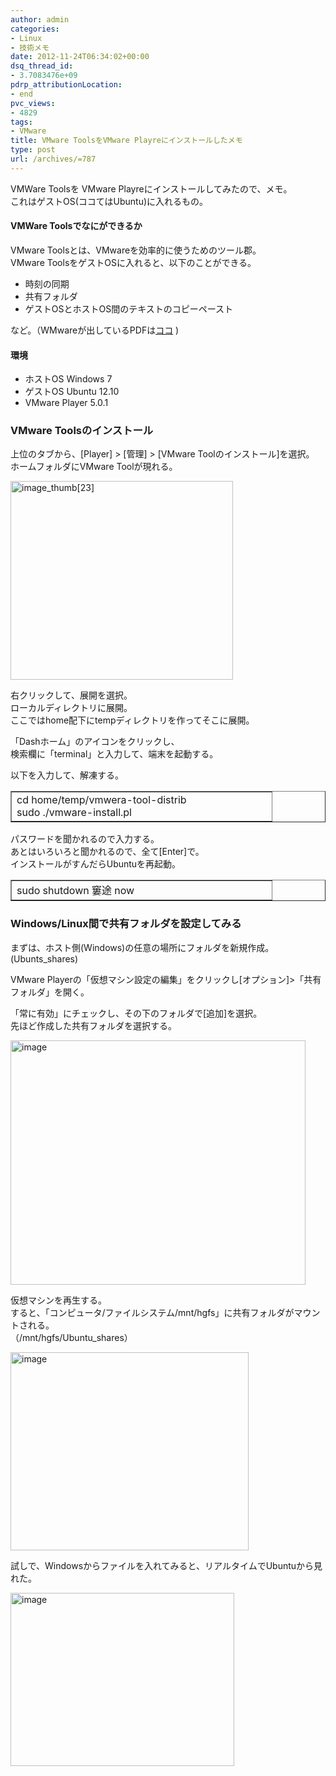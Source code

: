 ```yaml
---
author: admin
categories:
- Linux
- 技術メモ
date: 2012-11-24T06:34:02+00:00
dsq_thread_id:
- 3.7083476e+09
pdrp_attributionLocation:
- end
pvc_views:
- 4829
tags:
- VMware
title: VMware ToolsをVMware Playreにインストールしたメモ
type: post
url: /archives/=787
---
```


VMWare Toolsを VMware Playreにインストールしてみたので、メモ。   
これはゲストOS(ココてはUbuntu)に入れるもの。

#### VMWare Toolsでなにができるか

VMware Toolsとは、VMwareを効率的に使うためのツール郡。   
VMware ToolsをゲストOSに入れると、以下のことができる。

<ul class="checklist">
  <li>
    時刻の同期
  </li>
  <li>
    共有フォルダ
  </li>
  <li>
    ゲストOSとホストOS間のテキストのコピーペースト
  </li>
</ul>

など。（WMwareが出しているPDFは[ココ][1] )

#### 環境

  * ホストOS Windows 7 
  * ゲストOS Ubuntu 12.10 
  * VMware Player 5.0.1 

### VMware Toolsのインストール

上位のタブから、[Player] > [管理] > [VMware Toolのインストール]を選択。   
ホームフォルダにVMware Toolが現れる。 

[<img style="background-image: none; border-right-width: 0px; margin: 0px; padding-left: 0px; padding-right: 0px; display: inline; border-top-width: 0px; border-bottom-width: 0px; border-left-width: 0px; padding-top: 0px" title="image_thumb[23]" border="0" alt="image_thumb[23]" src="http://hmi-me.ciao.jp/wordpress/wp-content/uploads/image_thumb23_thumb.png" width="356" height="318" />][2]

右クリックして、展開を選択。   
ローカルディレクトリに展開。   
ここではhome配下にtempディレクトリを作ってそこに展開。

「Dashホーム」のアイコンをクリックし、   
検索欄に「terminal」と入力して、端末を起動する。

以下を入力して、解凍する。

<table border="1" cellspacing="0" cellpadding="2" width="400">
  <tr>
    <td valign="top" width="400">
      cd home/temp/vmwera-tool-distrib <br />sudo ./vmware-install.pl
    </td>
  </tr>
</table>

パスワードを聞かれるので入力する。   
あとはいろいろと聞かれるので、全て[Enter]で。   
インストールがすんだらUbuntuを再起動。

<table border="1" cellspacing="0" cellpadding="2" width="400">
  <tr>
    <td valign="top" width="400">
      sudo shutdown 窶途 now
    </td>
  </tr>
</table>

### Windows/Linux間で共有フォルダを設定してみる

まずは、ホスト側(Windows)の任意の場所にフォルダを新規作成。(Ubunts_shares)

VMware Playerの「仮想マシン設定の編集」をクリックし[オプション]>「共有フォルダ」を開く。

「常に有効」にチェックし、その下のフォルダで[追加]を選択。   
先ほど作成した共有フォルダを選択する。

[<img style="background-image: none; border-right-width: 0px; padding-left: 0px; padding-right: 0px; display: inline; border-top-width: 0px; border-bottom-width: 0px; border-left-width: 0px; padding-top: 0px" title="image" border="0" alt="image" src="http://hmi-me.ciao.jp/wordpress/wp-content/uploads/image_thumb68.png" width="472" height="391" />][3] 

仮想マシンを再生する。   
すると、「コンピュータ/ファイルシステム/mnt/hgfs」に共有フォルダがマウントされる。   
（/mnt/hgfs/Ubuntu_shares）

[<img style="background-image: none; border-right-width: 0px; padding-left: 0px; padding-right: 0px; display: inline; border-top-width: 0px; border-bottom-width: 0px; border-left-width: 0px; padding-top: 0px" title="image" border="0" alt="image" src="http://hmi-me.ciao.jp/wordpress/wp-content/uploads/image_thumb69.png" width="381" height="317" />][4]

試しで、Windowsからファイルを入れてみると、リアルタイムでUbuntuから見れた。

[<img style="background-image: none; border-right-width: 0px; padding-left: 0px; padding-right: 0px; display: inline; border-top-width: 0px; border-bottom-width: 0px; border-left-width: 0px; padding-top: 0px" title="image" border="0" alt="image" src="http://hmi-me.ciao.jp/wordpress/wp-content/uploads/image_thumb70.png" width="358" height="277" />][5]

 [1]: https://docs.google.com/viewer?url=http://www.vmware.com/files/jp/pdf/vmware-tools-installation-configuration_JA.pdf
 [2]: http://hmi-me.ciao.jp/wordpress/wp-content/uploads/image_thumb231.png
 [3]: http://hmi-me.ciao.jp/wordpress/wp-content/uploads/image68.png
 [4]: http://hmi-me.ciao.jp/wordpress/wp-content/uploads/image69.png
 [5]: http://hmi-me.ciao.jp/wordpress/wp-content/uploads/image70.png